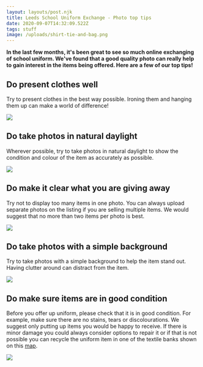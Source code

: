 ```yaml
---
layout: layouts/post.njk
title: Leeds School Uniform Exchange - Photo top tips
date: 2020-09-07T14:32:09.522Z
tags: stuff
image: /uploads/shirt-tie-and-bag.png
---
```

**In the last few months, it's been great to see so much online exchanging of school uniform. We've found that a good quality photo can really help to gain interest in the items being offered. Here are a few of our top tips!**

## **Do** present clothes well

Try to present clothes in the best way possible. Ironing them and hanging them up can make a world of difference! 

![](/uploads/shirt.png)

## **Do** take photos in natural daylight

Wherever possible, try to take photos in natural daylight to show the condition and colour of the item as accurately as possible.

![](/uploads/dress.png)

## **Do** make it clear what you are giving away

Try not to display too many items in one photo. You can always upload separate photos on the listing if you are selling multiple items. We would suggest that no more than two items per photo is best.

![](/uploads/jumper-and-skirt.png)

## Do take photos with a simple background

Try to take photos with a simple background to help the item stand out. Having clutter around can distract from the item.

![](/uploads/jumper.png)

## **Do make sure items are in good condition**

Before you offer up uniform, please check that it is in good condition. For example, make sure there are no stains, tears or discolourations. We suggest only putting up items you would be happy to receive. If there is minor damage you could always consider options to repair it or if that is not possible you can recycle the uniform item in one of the textile banks shown on this [map](https://www.google.com/maps/d/u/1/viewer?hl=en&mid=18ktKdUeew3oQpjOnezeTyLtt9pk1KK7w&ll=53.83676365656107%2C-1.5013154999999268&z=11).

![](/uploads/trousers.png)